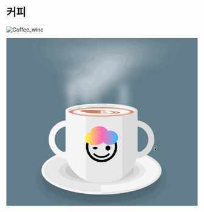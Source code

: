 # 커피

![Coffee_winc](https://user-images.githubusercontent.com/62636700/101098949-28ac8d00-3607-11eb-95e4-d4f5d21c0c31.gif)

![cafe_lattee](cafeLatte.gif)
